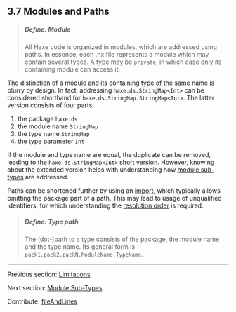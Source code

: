 ## 3.7 Modules and Paths

> ##### Define: Module
>
> All Haxe code is organized in modules, which are addressed using paths. In essence, each .hx file represents a module which may contain several types. A type may be `private`, in which case only its containing module can access it.


The distinction of a module and its containing type of the same name is blurry by design. In fact, addressing `haxe.ds.StringMap<Int>` can be considered shorthand for `haxe.ds.StringMap.StringMap<Int>`. The latter version consists of four parts:

1. the package `haxe.ds`
2. the module name `StringMap`
3. the type name `StringMap`
4. the type parameter `Int`

If the module and type name are equal, the duplicate can be removed, leading to the `haxe.ds.StringMap<Int>` short version. However, knowing about the extended version helps with understanding how [module sub-types](type-system-module-sub-types.md) are addressed.

Paths can be shortened further by using an [import](type-system-import.md), which typically allows omitting the package part of a path. This may lead to usage of unqualified identifiers, for which understanding the [resolution order](type-system-resolution-order.md) is required.

> ##### Define: Type path
>
> The (dot-)path to a type consists of the package, the module name and the type name. Its general form is `pack1.pack2.packN.ModuleName.TypeName`.

---

Previous section: [Limitations](type-system-inference-limitations.md)

Next section: [Module Sub-Types](type-system-module-sub-types.md)

Contribute: [fileAndLines](https://github.com/HaxeFoundation/HaxeManual/blob/master/03-type-system.tex#L378-378)
